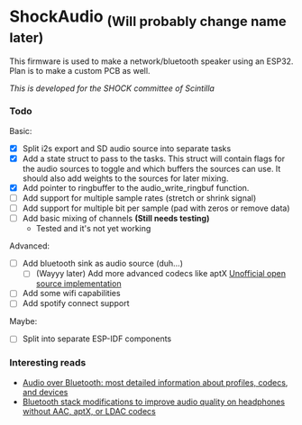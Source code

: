 # ShockAudio <sub>(Will probably change name later)</sub>

This firmware is used to make a network/bluetooth speaker using an ESP32. Plan is to make a custom PCB as well.

*This is developed for the SHOCK committee of Scintilla*

### Todo
Basic:
- [x] Split i2s export and SD audio source into separate tasks
- [x] Add a state struct to pass to the tasks. This struct will contain flags for the audio sources to toggle and which buffers the sources can use. It should also add weights to the sources for later mixing.
- [x] Add pointer to ringbuffer to the audio\_write\_ringbuf function.
- [ ] Add support for multiple sample rates (stretch or shrink signal)
- [ ] Add support for multiple bit per sample (pad with zeros or remove data)
- [ ] Add basic mixing of channels **(Still needs testing)**
    - Tested and it's not yet working

Advanced:
- [ ] Add bluetooth sink as audio source (duh...)
    - [ ] (Wayyy later) Add more advanced codecs like aptX [Unofficial open source implementation](https://github.com/Arkq/openaptx)
- [ ] Add some wifi capabilities
- [ ] Add spotify connect support 

Maybe:
- [ ] Split into separate ESP-IDF components


### Interesting reads
- [Audio over Bluetooth: most detailed information about profiles, codecs, and devices](https://habr.com/en/post/456182/)
- [Bluetooth stack modifications to improve audio quality on headphones without AAC, aptX, or LDAC codecs](https://habr.com/en/post/456476/)
